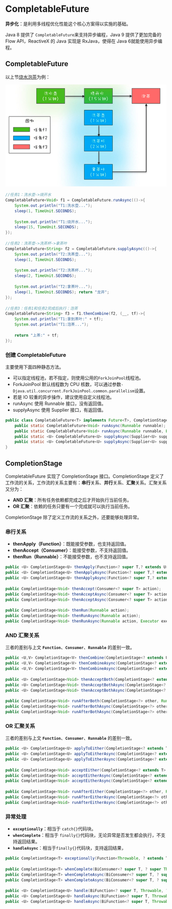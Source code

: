 # CompletableFuture

**异步化**：是利用多线程优化性能这个核心方案得以实施的基础。

Java 8 提供了 `CompletableFuture`来支持异步编程，Java 9 提供了更加完备的 Flow API，ReactiveX 的 Java 实现是 RxJava，使得在 Java 6就能使用异步编程。

## CompletableFuture

以上节[烧水泡茶](future.md#futuretask)为例：

![](../../.gitbook/assets/image%20%28151%29.png)

```java
//任务1：洗⽔壶->烧开⽔ 
CompletableFuture<Void> f1 = CompletableFuture.runAsync(()->{ 
	System.out.println("T1:洗⽔壶..."); 
	sleep(1, TimeUnit.SECONDS);

	System.out.println("T1:烧开⽔..."); 
	sleep(15, TimeUnit.SECONDS); 
}); 

//任务2：洗茶壶->洗茶杯->拿茶叶 
CompletableFuture<String> f2 = CompletableFuture.supplyAsync(()->{ 
	System.out.println("T2:洗茶壶..."); 
	sleep(1, TimeUnit.SECONDS);

	System.out.println("T2:洗茶杯..."); 
	sleep(2, TimeUnit.SECONDS);

	System.out.println("T2:拿茶叶..."); 
	sleep(1, TimeUnit.SECONDS); return "⻰井"; 
}); 

//任务3：任务1和任务2完成后执⾏：泡茶 
CompletableFuture<String> f3 = f1.thenCombine(f2, (__, tf)->{ 
	System.out.println("T1:拿到茶叶:" + tf); 
	System.out.println("T1:泡茶...");

	return "上茶:" + tf; 
}); 
```

### 创建 CompletableFuture

主要使用下面四种静态方法。

* 可以指定线程池，若不指定，则使用公用的`ForkJoinPool`线程池。
* ForkJoinPool 默认线程数为 CPU 核数，可以通过参数`-Djava.util.concurrent.ForkJoinPool.common.parallelism`设置。
* 若是 IO 较重的异步操作，建议使用自定义线程池。
* runAsync 使用 Runnable 接口，没有返回值。
* supplyAsync 使用 Supplier 接口，有返回值。

```java
public class CompletableFuture<T> implements Future<T>, CompletionStage<T> {
    public static CompletableFuture<Void> runAsync(Runnable runnable);
    public static CompletableFuture<Void> runAsync(Runnable runnable, Executor executor);
    public static <U> CompletableFuture<U> supplyAsync(Supplier<U> supplier);
    public static <U> CompletableFuture<U> supplyAsync(Supplier<U> supplier, Executor executor);
}
```

## CompletionStage

CompletableFuture 实现了 CompletionStage 接口。CompletionStage 定义了工作流的关系，工作流的关系主要有：**串行**关系、**并行**关系、**汇聚**关系。汇聚关系又分为：

* **AND 汇聚**：所有任务依赖都完成之后才开始执行当前任务。
* **OR 汇聚**：依赖的任务只要有一个完成就可以执行当前任务。

CompletionStage 除了定义工作流的关系之外，还要能够处理异常。

### 串行关系

* **thenApply（Function）**：既能接受参数，也支持返回值。
* **thenAccept（Consumer）**：能接受参数，不支持返回值。
* **thenRun（Runnable）**：不能接受参数，也不支持返回值。

```java
public <U> CompletionStage<U> thenApply(Function<? super T,? extends U> fn);
public <U> CompletionStage<U> thenApplyAsync(Function<? super T,? extends U> fn);
public <U> CompletionStage<U> thenApplyAsync(Function<? super T,? extends U> fn, Executor executor);

public CompletionStage<Void> thenAccept(Consumer<? super T> action);
public CompletionStage<Void> thenAcceptAsync(Consumer<? super T> action);
public CompletionStage<Void> thenAcceptAsync(Consumer<? super T> action, Executor executor);

public CompletionStage<Void> thenRun(Runnable action);
public CompletionStage<Void> thenRunAsync(Runnable action);
public CompletionStage<Void> thenRunAsync(Runnable action, Executor executor);
```

### AND 汇聚关系

三者的差别与上文 **`Function`**、**`Consumer`**、**`Runnable`** 的差别一致。

```java
public <U,V> CompletionStage<V> thenCombine(CompletionStage<? extends U> other, BiFunction<? super T,? super U,? extends V> fn);
public <U,V> CompletionStage<V> thenCombineAsync(CompletionStage<? extends U> other, BiFunction<? super T,? super U,? extends V> fn);
public <U,V> CompletionStage<V> thenCombineAsync(CompletionStage<? extends U> other, BiFunction<? super T,? super U,? extends V> fn, Executor executor);

public <U> CompletionStage<Void> thenAcceptBoth(CompletionStage<? extends U> other, BiConsumer<? super T, ? super U> action);
public <U> CompletionStage<Void> thenAcceptBothAsync(CompletionStage<? extends U> other, BiConsumer<? super T, ? super U> action);
public <U> CompletionStage<Void> thenAcceptBothAsync(CompletionStage<? extends U> other, BiConsumer<? super T, ? super U> action, Executor executor);

public CompletionStage<Void> runAfterBoth(CompletionStage<?> other, Runnable action);
public CompletionStage<Void> runAfterBothAsync(CompletionStage<?> other, Runnable action);
public CompletionStage<Void> runAfterBothAsync(CompletionStage<?> other, Runnable action, Executor executor);
```

### OR 汇聚关系

三者的差别与上文 **`Function`**、**`Consumer`**、**`Runnable`** 的差别一致。

```java
public <U> CompletionStage<U> applyToEither(CompletionStage<? extends T> other, Function<? super T, U> fn);
public <U> CompletionStage<U> applyToEitherAsync(CompletionStage<? extends T> other, Function<? super T, U> fn);
public <U> CompletionStage<U> applyToEitherAsync(CompletionStage<? extends T> other, Function<? super T, U> fn, Executor executor);
              
public CompletionStage<Void> acceptEither(CompletionStage<? extends T> other, Consumer<? super T> action);
public CompletionStage<Void> acceptEitherAsync(CompletionStage<? extends T> other, Consumer<? super T> action);
public CompletionStage<Void> acceptEitherAsync(CompletionStage<? extends T> other, Consumer<? super T> action, Executor executor);

public CompletionStage<Void> runAfterEither(CompletionStage<?> other, Runnable action);
public CompletionStage<Void> runAfterEitherAsync(CompletionStage<?> other, Runnable action);
public CompletionStage<Void> runAfterEitherAsync(CompletionStage<?> other, Runnable action, Executor executor);
```

### 异常处理

* **`exceptionally`**：相当于 `catch{}`代码块。
* **`whenComplete`**：相当于 `finally{}`代码块，无论异常是否发生都会执行，不支持返回结果。
* **`handleAsync`**：相当于`finally{}`代码块，支持返回结果，

```java
public CompletionStage<T> exceptionally(Function<Throwable, ? extends T> fn);

public CompletionStage<T> whenComplete(BiConsumer<? super T, ? super Throwable> action);
public CompletionStage<T> whenCompleteAsync(BiConsumer<? super T, ? super Throwable> action);
public CompletionStage<T> whenCompleteAsync(BiConsumer<? super T, ? super Throwable> action, Executor executor);

public <U> CompletionStage<U> handle(BiFunction<? super T, Throwable, ? extends U> fn);
public <U> CompletionStage<U> handleAsync(BiFunction<? super T, Throwable, ? extends U> fn);
public <U> CompletionStage<U> handleAsync(BiFunction<? super T, Throwable, ? extends U> fn, Executor executor);
```

